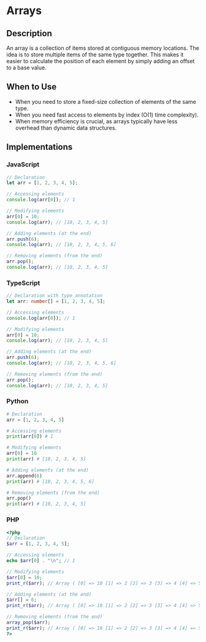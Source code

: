 # Arrays

## Description
An array is a collection of items stored at contiguous memory locations. The idea is to store multiple items of the same type together. This makes it easier to calculate the position of each element by simply adding an offset to a base value.

## When to Use
- When you need to store a fixed-size collection of elements of the same type.
- When you need fast access to elements by index (O(1) time complexity).
- When memory efficiency is crucial, as arrays typically have less overhead than dynamic data structures.

## Implementations

### JavaScript
```javascript
// Declaration
let arr = [1, 2, 3, 4, 5];

// Accessing elements
console.log(arr[0]); // 1

// Modifying elements
arr[0] = 10;
console.log(arr); // [10, 2, 3, 4, 5]

// Adding elements (at the end)
arr.push(6);
console.log(arr); // [10, 2, 3, 4, 5, 6]

// Removing elements (from the end)
arr.pop();
console.log(arr); // [10, 2, 3, 4, 5]
```

### TypeScript
```typescript
// Declaration with type annotation
let arr: number[] = [1, 2, 3, 4, 5];

// Accessing elements
console.log(arr[0]); // 1

// Modifying elements
arr[0] = 10;
console.log(arr); // [10, 2, 3, 4, 5]

// Adding elements (at the end)
arr.push(6);
console.log(arr); // [10, 2, 3, 4, 5, 6]

// Removing elements (from the end)
arr.pop();
console.log(arr); // [10, 2, 3, 4, 5]
```

### Python
```python
# Declaration
arr = [1, 2, 3, 4, 5]

# Accessing elements
print(arr[0]) # 1

# Modifying elements
arr[0] = 10
print(arr) # [10, 2, 3, 4, 5]

# Adding elements (at the end)
arr.append(6)
print(arr) # [10, 2, 3, 4, 5, 6]

# Removing elements (from the end)
arr.pop()
print(arr) # [10, 2, 3, 4, 5]
```

### PHP
```php
<?php
// Declaration
$arr = [1, 2, 3, 4, 5];

// Accessing elements
echo $arr[0] . "\n"; // 1

// Modifying elements
$arr[0] = 10;
print_r($arr); // Array ( [0] => 10 [1] => 2 [2] => 3 [3] => 4 [4] => 5 )

// Adding elements (at the end)
$arr[] = 6;
print_r($arr); // Array ( [0] => 10 [1] => 2 [2] => 3 [3] => 4 [4] => 5 [5] => 6 )

// Removing elements (from the end)
array_pop($arr);
print_r($arr); // Array ( [0] => 10 [1] => 2 [2] => 3 [3] => 4 [4] => 5 )
?>
```